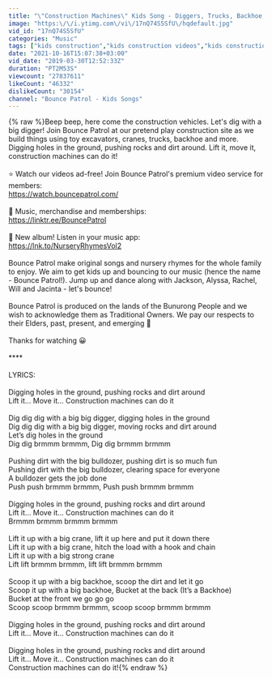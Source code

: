 ```yaml
---
title: "\"Construction Machines\" Kids Song - Diggers, Trucks, Backhoe, Construction Toys"
image: "https:\/\/i.ytimg.com\/vi\/17nQ74S5SfU\/hqdefault.jpg"
vid_id: "17nQ74S5SfU"
categories: "Music"
tags: ["kids construction","kids construction videos","kids construction vehicles"]
date: "2021-10-16T15:07:38+03:00"
vid_date: "2019-03-30T12:52:33Z"
duration: "PT2M53S"
viewcount: "27837611"
likeCount: "46332"
dislikeCount: "30154"
channel: "Bounce Patrol - Kids Songs"
---
```

{% raw %}Beep beep, here come the construction vehicles. Let's dig with a big digger! Join Bounce Patrol at our pretend play construction site as we build things using toy excavators, cranes, trucks, backhoe and more. Digging holes in the ground, pushing rocks and dirt around. Lift it, move it, construction machines can do it!<br /><br />⭐ Watch our videos ad-free! Join Bounce Patrol's premium video service for members: <br /><a rel="nofollow" target="blank" href="https://watch.bouncepatrol.com/">https://watch.bouncepatrol.com/</a><br /><br />💎 Music, merchandise and memberships: <br /><a rel="nofollow" target="blank" href="https://linktr.ee/BouncePatrol">https://linktr.ee/BouncePatrol</a><br /><br />🎵 New album! Listen in your music app:<br /><a rel="nofollow" target="blank" href="https://lnk.to/NurseryRhymesVol2">https://lnk.to/NurseryRhymesVol2</a><br /><br />Bounce Patrol make original songs and nursery rhymes for the whole family to enjoy. We aim to get kids up and bouncing to our music (hence the name - Bounce Patrol!). Jump up and dance along with Jackson, Alyssa, Rachel, Will and Jacinta - let's bounce!<br /><br />Bounce Patrol is produced on the lands of the Bunurong People and we wish to acknowledge them as Traditional Owners. We pay our respects to their Elders, past, present, and emerging 🦘<br /><br />Thanks for watching 😀<br /><br />****<br /><br />LYRICS:<br /><br />Digging holes in the ground, pushing rocks and dirt around <br />Lift it… Move it… Construction machines can do it <br /><br />Dig dig dig with a big big digger, digging holes in the ground <br />Dig dig dig with a big big digger, moving rocks and dirt around<br />Let’s dig holes in the ground<br />Dig dig brmmm brmmm, Dig dig brmmm brmmm<br /><br />Pushing dirt with the big bulldozer, pushing dirt is so much fun<br />Pushing dirt with the big bulldozer, clearing space for everyone<br />A bulldozer gets the job done<br />Push push brmmm brmmm, Push push brmmm brmmm<br /><br />Digging holes in the ground, pushing rocks and dirt around <br />Lift it… Move it… Construction machines can do it<br />Brmmm brmmm brmmm brmmm<br /><br />Lift it up with a big crane, lift it up here and put it down there<br />Lift it up with a big crane, hitch the load with a hook and chain<br />Lift it up with a big strong crane<br />Lift lift brmmm brmmm, lift lift brmmm brmmm<br /><br />Scoop it up with a big backhoe, scoop the dirt and let it go<br />Scoop it up with a big backhoe, Bucket at the back (It’s a Backhoe)  <br />Bucket at the front we go go go<br />Scoop scoop brmmm brmmm, scoop scoop brmmm brmmm<br /><br />Digging holes in the ground, pushing rocks and dirt around <br />Lift it… Move it… Construction machines can do it<br /><br />Digging holes in the ground, pushing rocks and dirt around <br />Lift it… Move it… Construction machines can do it<br />Construction machines can do it!{% endraw %}
